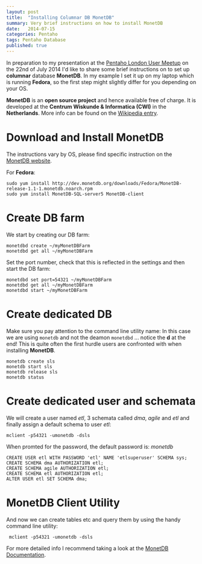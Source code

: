 ```yaml
---
layout: post
title:  "Installing Columnar DB MonetDB"
summary: Very brief instructions on how to install MonetDB
date:   2014-07-15
categories: Pentaho
tags: Pentaho Database
published: true
---
```


In preparation to my presentation at the [Pentaho London User Meetup](http://www.meetup.com/Pentaho-London-User-Group/events/178590472/) on the 22nd of July 2014 I'd like to share some brief instructions on to set up **columnar** database **MonetDB**. In my example I set it up on my laptop which is running **Fedora**, so the first step might slightly differ for you depending on your OS.

**MonetDB** is an **open source project** and hence available free of charge. It is developed at the **Centrum Wiskunde & Informatica (CWI)** in the **Netherlands**. More info can be found on the [Wikipedia entry](http://en.wikipedia.org/wiki/MonetDB).

# Download and Install MonetDB

The instructions vary by OS, please find specific instruction on the [MonetDB website](https://www.monetdb.org/downloads/).

For **Fedora**:

```shell
sudo yum install http://dev.monetdb.org/downloads/Fedora/MonetDB-release-1.1-1.monetdb.noarch.rpm
sudo yum install MonetDB-SQL-server5 MonetDB-client
```

# Create DB farm

We start by creating our DB farm:

```shell
monetdbd create ~/myMonetDBFarm
monetdbd get all ~/myMonetDBFarm
```

Set the port number, check that this is reflected in the settings and then start the DB farm:

```shell
monetdbd set port=54321 ~/myMonetDBFarm
monetdbd get all ~/myMonetDBFarm
monetdbd start ~/myMonetDBFarm
```

# Create dedicated DB

Make sure you pay attention to the command line utility name: In this case we are using `monetdb` and not the deamon `monetdbd` ... notice the **d** at the end! This is quite often the first hurdle users are confronted with when installing **MonetDB**.

```shell
monetdb create sls
monetdb start sls
monetdb release sls
monetdb status
```

# Create dedicated user and schemata

We will create a user named *etl*, 3 schemata called *dma*, *agile* and *etl* and finally assign a default schema to user *etl*:

```shell
mclient -p54321 -umonetdb -dsls
```

When promted for the password, the default password is: *monetdb*

```
CREATE USER etl WITH PASSWORD 'etl' NAME 'etlsuperuser' SCHEMA sys;
CREATE SCHEMA dma AUTHORIZATION etl;
CREATE SCHEMA agile AUTHORIZATION etl;
CREATE SCHEMA etl AUTHORIZATION etl;
ALTER USER etl SET SCHEMA dma;
```

# MonetDB Client Utility 

And now we can create tables etc and query them by using the handy command line utility:

```shell
 mclient -p54321 -umonetdb -dsls
```

For more detailed info I recommend taking a look at the [MonetDB Documentation](https://www.monetdb.org/Documentation).
